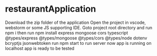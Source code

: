 # restaurantApplication
Download the zip folder of the application
Open the project in vscode, webstorm or some JS supporting IDE.
Goto project root directory and run npm i
then run npm install express mongoose cors typescript @types/express @types/mongoose @types/cors @types/node dotenv bcryptjs jsonwebtoken
run npm start to run server
now app is running on localhost
app is ready to be tested
